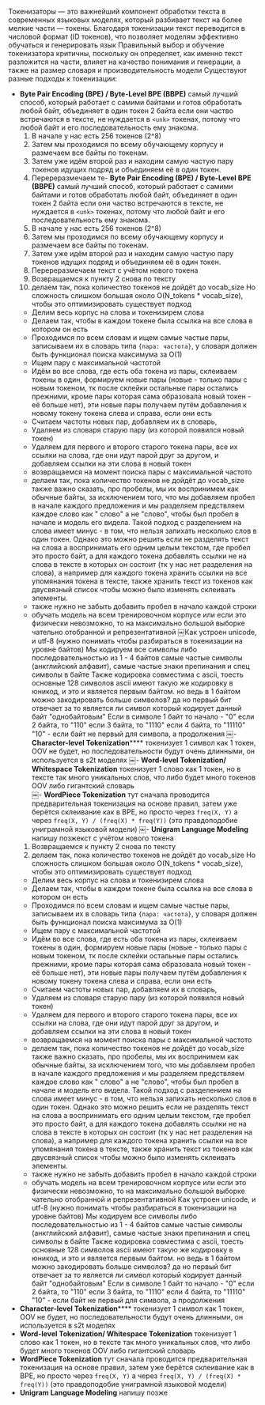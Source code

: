 Токенизаторы — это важнейший компонент обработки текста в современных языковых моделях, который разбивает текст на более мелкие части — токены. Благодаря токенизации текст переводится в числовой формат (ID токенов), что позволяет моделям эффективно обучаться и генерировать язык
Правильный выбор и обучение токенизатора критичны, поскольку он определяет, как именно текст разложится на части, влияет на качество понимания и генерации, а также на размер словаря и производительность модели
Существуют разные подходы к токенизации:


- **Byte Pair Encoding (BPE) / Byte-Level BPE (BBPE)**
	самый лучший способ, который работает с самими байтами и готов обработать любой байт, объединяет в один токен 2 байта если они частво встречаются в тексте, не нуждается в `<unk>` токенах, потому что любой байт и его последовательность ему знакома.
	1. В начале у нас есть 256 токенов (2^8)
	2. Затем мы проходимся по всему обучающему корпусу и размечаем все байты по токенам.
	3. Затем уже идём второй раз и находим самую частую пару токенов идущих подряд и объединяем её в один токен.
	4. Перереразмечаем те- **Byte Pair Encoding (BPE) / Byte-Level BPE (BBPE)**
	самый лучший способ, который работает с самими байтами и готов обработать любой байт, объединяет в один токен 2 байта если они частво встречаются в тексте, не нуждается в `<unk>` токенах, потому что любой байт и его последовательность ему знакома.
	5. В начале у нас есть 256 токенов (2^8)
	6. Затем мы проходимся по всему обучающему корпусу и размечаем все байты по токенам.
	7. Затем уже идём второй раз и находим самую частую пару токенов идущих подряд и объединяем её в один токен.
	8. Перереразмечаем текст с учётом нового токена
	9. Возвращаемся к пункту 2 снова по тексту
	10. делаем так, пока количество токенов не дойдёт до vocab_size
	Но сложность слишком большая около O(N_tokens * vocab_size), чтобы это оптимизировать существует подход
	- Делим весь корпус на слова и токенизирем слова
	- Делаем так, чтобы в каждом токене была ссылка на все слова в котором он есть
	- Проходимся по всем словам и ищем самые частые пары, записываем их в словарь типа `{пара: частота}`, у словаря должен быть функционал поиска максимума за O(1)
	- Ищем пару с максимальной частотой
	- Идём во все слова, где есть оба токена из пары, склеиваем токены в один, формируем новые пары (новые - только пары с новым токеном, тк после склейки остальные пары остались прежними, кроме пары которая сама образовала новый токен - её больше нет), эти новые пары получаем путём добавления к новому токену токена слева и справа, если они есть
	- Считаем частоты новых пар, добавляем их в словарь,
	- Удаляем из словаря старую пару (из которой появился новый токен)
	- Удаляем для первого и второго старого токена пары, все их ссылки на слова, где они идут парой друг за другом, и добавляем ссылки на эти слова в новый токен
	- возвращаемся на момент поиска пары с максимальной частото
	- делаем так, пока количество токенов не дойдёт до vocab_size
	также важно сказать, про пробелы, мы их воспринимем как обычные байты, за исключением того, что мы добавляем пробел в начале каждого предложения и мы разделяем предствляем каждое слово как " слово" а не "слово", чтобы был пробел в начале и модель его видела.
	Такой подход с разделением на слова имеет минус - в том, что нельзя запихать несколько слов в один токен.
	Однако это можно решить если не разделять текст на слова а воспринимать его одним целым текстом, где пробел это просто байт, а для каждого токена добавлять ссылки не на слова в тексте в которых он состоит (тк у нас нет разделения на слова), а например для каждого токена хранить ссылки на все упомянания токена в тексте, также хранить текст из токенов как двусвязный список чтобы можно было изменять склеивать элементы.
	- также нужно не забыть добавить пробел в начало каждой строки
	- обучать модель на всем тренировочном корпусе или если это физически невозможно, то на максимально большой выборке чательно отобранной и репрезентативной
	​￼Как устроен unicode, и utf-8 (нужно понимать чтобы разбираться в токенизации на уровне байтов)
		Мы кодируем все символы либо последовательностью из 1 - 4 байтов
		самые частые символы (анкглийский алфавит), самые частые знаки препинания и спец символы в байте
		Также кодировка совместима с ascii, тоесть основные 128 символов ascii имеют такую же кодировку в юникод, и это и является первым байтом.
		но ведь в 1 байтом можно закодировать больше символов?
		да но первый бит отвечает за то является ли символ который кодирует данный байт "однобайтовым"
		Если в символе 1 байт то начало -  "0"
		если 2 байта, то "110"
		если 3 байта, то "1110"
		если 4 байта, то "11110"
		"10" - если байт не первый для символа, а продолжения
​￼- **Character-level Tokenization******
	токенизует 1 символ как 1 токен, OOV не будет, но последовательности будут очень длинными, он используется в s2t моделях 
​￼- **Word-level Tokenization/ Whitespace Tokenization**
		токенизует 1 слово как 1 токен, но в тексте так много уникальных слов, что либо будет много токенов OOV либо гигантский словарь  
​￼- **WordPiece Tokenization**
	тут сначала проводится предварительная токенизация на основе правил, затем уже берётся склеивание как в BPE, но просто через `freq(X, Y)` а через `freq(X, Y) / (freq(X) * freq(Y))` (это правдоподобие униграмной языковой модели)
​￼- **Unigram Language Modeling**
	напишу позжекст с учётом нового токена
	1. Возвращаемся к пункту 2 снова по тексту
	2. делаем так, пока количество токенов не дойдёт до vocab_size
	Но сложность слишком большая около O(N_tokens * vocab_size), чтобы это оптимизировать существует подход
	- Делим весь корпус на слова и токенизирем слова
	- Делаем так, чтобы в каждом токене была ссылка на все слова в котором он есть
	- Проходимся по всем словам и ищем самые частые пары, записываем их в словарь типа `{пара: частота}`, у словаря должен быть функционал поиска максимума за O(1)
	- Ищем пару с максимальной частотой
	- Идём во все слова, где есть оба токена из пары, склеиваем токены в один, формируем новые пары (новые - только пары с новым токеном, тк после склейки остальные пары остались прежними, кроме пары которая сама образовала новый токен - её больше нет), эти новые пары получаем путём добавления к новому токену токена слева и справа, если они есть
	- Считаем частоты новых пар, добавляем их в словарь,
	- Удаляем из словаря старую пару (из которой появился новый токен)
	- Удаляем для первого и второго старого токена пары, все их ссылки на слова, где они идут парой друг за другом, и добавляем ссылки на эти слова в новый токен
	- возвращаемся на момент поиска пары с максимальной частото
	- делаем так, пока количество токенов не дойдёт до vocab_size
	также важно сказать, про пробелы, мы их воспринимем как обычные байты, за исключением того, что мы добавляем пробел в начале каждого предложения и мы разделяем предствляем каждое слово как " слово" а не "слово", чтобы был пробел в начале и модель его видела.
	Такой подход с разделением на слова имеет минус - в том, что нельзя запихать несколько слов в один токен.
	Однако это можно решить если не разделять текст на слова а воспринимать его одним целым текстом, где пробел это просто байт, а для каждого токена добавлять ссылки не на слова в тексте в которых он состоит (тк у нас нет разделения на слова), а например для каждого токена хранить ссылки на все упомянания токена в тексте, также хранить текст из токенов как двусвязный список чтобы можно было изменять склеивать элементы.
	- также нужно не забыть добавить пробел в начало каждой строки
	- обучать модель на всем тренировочном корпусе или если это физически невозможно, то на максимально большой выборке чательно отобранной и репрезентативной
	Как устроен unicode, и utf-8 (нужно понимать чтобы разбираться в токенизации на уровне байтов)
		Мы кодируем все символы либо последовательностью из 1 - 4 байтов
		самые частые символы (анкглийский алфавит), самые частые знаки препинания и спец символы в байте
		Также кодировка совместима с ascii, тоесть основные 128 символов ascii имеют такую же кодировку в юникод, и это и является первым байтом.
		но ведь в 1 байтом можно закодировать больше символов?
		да но первый бит отвечает за то является ли символ который кодирует данный байт "однобайтовым"
		Если в символе 1 байт то начало -  "0"
		если 2 байта, то "110"
		если 3 байта, то "1110"
		если 4 байта, то "11110"
		"10" - если байт не первый для символа, а продолжения
- **Character-level Tokenization******
	токенизует 1 символ как 1 токен, OOV не будет, но последовательности будут очень длинными, он используется в s2t моделях 
- **Word-level Tokenization/ Whitespace Tokenization**
		токенизует 1 слово как 1 токен, но в тексте так много уникальных слов, что либо будет много токенов OOV либо гигантский словарь  
- **WordPiece Tokenization**
	тут сначала проводится предварительная токенизация на основе правил, затем уже берётся склеивание как в BPE, но просто через `freq(X, Y)` а через `freq(X, Y) / (freq(X) * freq(Y))` (это правдоподобие униграмной языковой модели)
- **Unigram Language Modeling**
	напишу позже